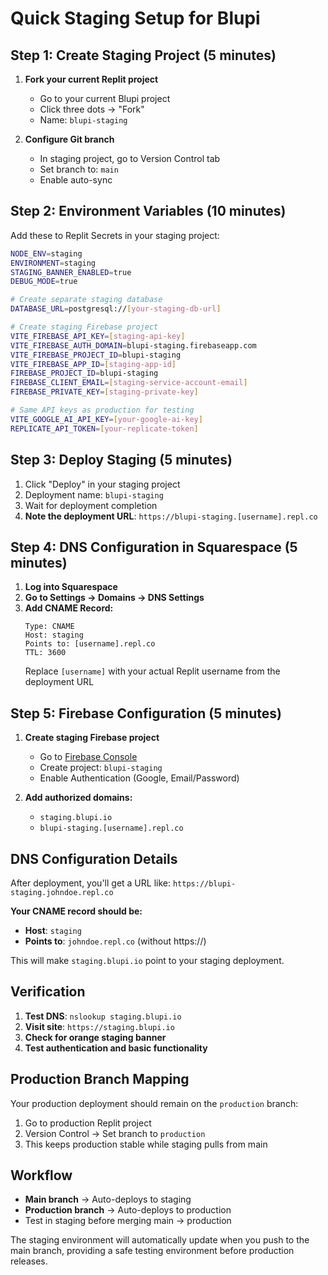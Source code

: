 # Quick Staging Setup for Blupi

## Step 1: Create Staging Project (5 minutes)

1. **Fork your current Replit project**
   - Go to your current Blupi project
   - Click three dots → "Fork"
   - Name: `blupi-staging`

2. **Configure Git branch**
   - In staging project, go to Version Control tab
   - Set branch to: `main`
   - Enable auto-sync

## Step 2: Environment Variables (10 minutes)

Add these to Replit Secrets in your staging project:

```bash
NODE_ENV=staging
ENVIRONMENT=staging
STAGING_BANNER_ENABLED=true
DEBUG_MODE=true

# Create separate staging database
DATABASE_URL=postgresql://[your-staging-db-url]

# Create staging Firebase project
VITE_FIREBASE_API_KEY=[staging-api-key]
VITE_FIREBASE_AUTH_DOMAIN=blupi-staging.firebaseapp.com
VITE_FIREBASE_PROJECT_ID=blupi-staging
VITE_FIREBASE_APP_ID=[staging-app-id]
FIREBASE_PROJECT_ID=blupi-staging
FIREBASE_CLIENT_EMAIL=[staging-service-account-email]
FIREBASE_PRIVATE_KEY=[staging-private-key]

# Same API keys as production for testing
VITE_GOOGLE_AI_API_KEY=[your-google-ai-key]
REPLICATE_API_TOKEN=[your-replicate-token]
```

## Step 3: Deploy Staging (5 minutes)

1. Click "Deploy" in your staging project
2. Deployment name: `blupi-staging`
3. Wait for deployment completion
4. **Note the deployment URL**: `https://blupi-staging.[username].repl.co`

## Step 4: DNS Configuration in Squarespace (5 minutes)

1. **Log into Squarespace**
2. **Go to Settings → Domains → DNS Settings**
3. **Add CNAME Record:**
   ```
   Type: CNAME
   Host: staging
   Points to: [username].repl.co
   TTL: 3600
   ```
   Replace `[username]` with your actual Replit username from the deployment URL

## Step 5: Firebase Configuration (5 minutes)

1. **Create staging Firebase project**
   - Go to [Firebase Console](https://console.firebase.google.com/)
   - Create project: `blupi-staging`
   - Enable Authentication (Google, Email/Password)

2. **Add authorized domains:**
   - `staging.blupi.io`
   - `blupi-staging.[username].repl.co`

## DNS Configuration Details

After deployment, you'll get a URL like: `https://blupi-staging.johndoe.repl.co`

**Your CNAME record should be:**
- **Host**: `staging` 
- **Points to**: `johndoe.repl.co` (without https://)

This will make `staging.blupi.io` point to your staging deployment.

## Verification

1. **Test DNS**: `nslookup staging.blupi.io`
2. **Visit site**: `https://staging.blupi.io`
3. **Check for orange staging banner**
4. **Test authentication and basic functionality**

## Production Branch Mapping

Your production deployment should remain on the `production` branch:
1. Go to production Replit project
2. Version Control → Set branch to `production`
3. This keeps production stable while staging pulls from main

## Workflow

- **Main branch** → Auto-deploys to staging
- **Production branch** → Auto-deploys to production
- Test in staging before merging main → production

The staging environment will automatically update when you push to the main branch, providing a safe testing environment before production releases.